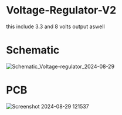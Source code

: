 # Voltage-Regulator-V2
this include 3.3 and 8 volts output aswell
# Schematic
![Schematic_Voltage-regulator_2024-08-29](https://github.com/user-attachments/assets/1762eb7d-4328-46b1-9926-57ac7cdba607)

# PCB
![Screenshot 2024-08-29 121537](https://github.com/user-attachments/assets/fee98f4a-24aa-48c7-a906-aeecf21fffc1)
